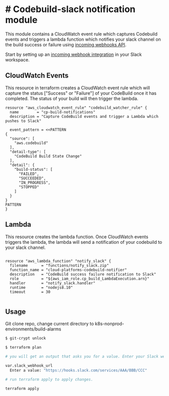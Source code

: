 # # Codebuild-slack notification module

This module contains a CloudWatch event rule which captures Codebuild events and triggers a lambda function which notifies your slack channel on the build success or failure using [incoming webhooks API](https://api.slack.com/incoming-webhooks).

Start by setting up an [incoming webhook integration](https://my.slack.com/services/new/incoming-webhook/) in your Slack workspace.

## CloudWatch Events
This resource in terraform creates a CloudWatch event rule which will capture the status ["Success" or "Failure"] of your CodeBuild once it has completed. The status of your build will then trigger the lambda.

```hcl
resource "aws_cloudwatch_event_rule" "codebuild_watcher_rule" {
  name        = "cp-build-notifications"
  description = "Capture CodeBuild events and trigger a Lambda which pushes to Slack"

  event_pattern = <<PATTERN
{
  "source": [
    "aws.codebuild"
  ],
  "detail-type": [
    "CodeBuild Build State Change"
  ],
  "detail": {
    "build-status": [
      "FAILED",
      "SUCCEEDED",
      "IN_PROGRESS",
      "STOPPED"
    ]
  }
}
PATTERN
}

```

## Lambda

This resource creates the lambda function. Once CloudWatch events triggers the lambda, the lambda will send a notification of your codebuild to your slack channel.

```hcl

resource "aws_lambda_function" "notify_slack" {
  filename      = "functions/notify_slack.zip"
  function_name = "cloud-platforms-codebuild-notifier"
  description   = "CodeBuild success failure notification to Slack"
  role          = "${aws_iam_role.cp_build_LambdaExecution.arn}"
  handler       = "notify_slack.handler"
  runtime       = "nodejs8.10"
  timeout       = 30


```


## Usage

Git clone repo, change current directory to k8s-nonprod-environments/build-alarms

```bash
$ git-crypt unlock

$ terraform plan

# you will get an output that asks you for a value. Enter your Slack webhook url.

var.slack_webhook_url
  Enter a value: "https://hooks.slack.com/services/AAA/BBB/CCC"

# run terraform apply to apply changes.

terraform apply

```


